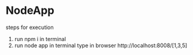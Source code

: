 # NodeApp

steps for execution 
1) run npm i in terminal
2) run node app in terminal
type in browser http://localhost:8008/[1,3,5]
